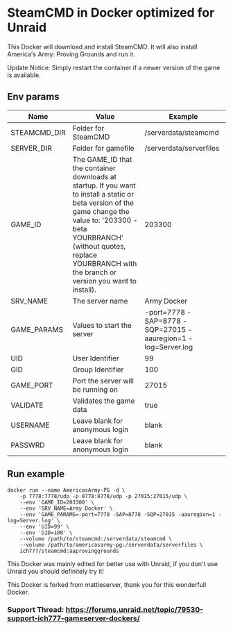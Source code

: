 # SteamCMD in Docker optimized for Unraid
This Docker will download and install SteamCMD. It will also install America's Army: Proving Grounds and run it.

Update Notice: Simply restart the container if a newer version of the game is available.

## Env params
| Name | Value | Example |
| --- | --- | --- |
| STEAMCMD_DIR | Folder for SteamCMD | /serverdata/steamcmd |
| SERVER_DIR | Folder for gamefile | /serverdata/serverfiles |
| GAME_ID | The GAME_ID that the container downloads at startup. If you want to install a static or beta version of the game change the value to: '203300 -beta YOURBRANCH' (without quotes, replace YOURBRANCH with the branch or version you want to install). | 203300 |
| SRV_NAME | The server name | Army Docker |
| GAME_PARAMS | Values to start the server | -port=7778 -SAP=8778 -SQP=27015 -aauregion=1 -log=Server.log |
| UID | User Identifier | 99 |
| GID | Group Identifier | 100 |
| GAME_PORT | Port the server will be running on | 27015 |
| VALIDATE | Validates the game data | true |
| USERNAME | Leave blank for anonymous login | blank |
| PASSWRD | Leave blank for anonymous login | blank |

## Run example
```
docker run --name AmericasArmy-PG -d \
	-p 7778:7778/udp -p 8778:8778/udp -p 27015:27015/udp \
	--env 'GAME_ID=203300' \
	--env 'SRV_NAME=Army Docker' \
	--env 'GAME_PARAMS=-port=7778 -SAP=8778 -SQP=27015 -aauregion=1 -log=Server.log' \
	--env 'UID=99' \
	--env 'GID=100' \
	--volume /path/to/steamcmd:/serverdata/steamcmd \
	--volume /path/to/americasarmy-pg:/serverdata/serverfiles \
	ich777/steamcmd:aaprovinggrounds
```

This Docker was mainly edited for better use with Unraid, if you don't use Unraid you should definitely try it!

This Docker is forked from mattieserver, thank you for this wonderfull Docker.

### Support Thread: https://forums.unraid.net/topic/79530-support-ich777-gameserver-dockers/